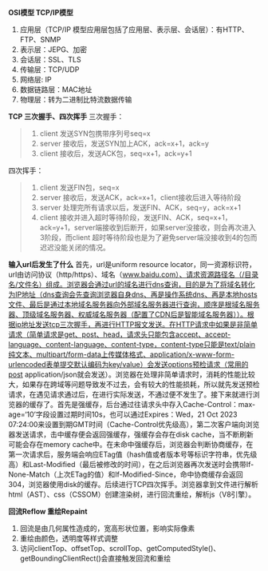 **OSI模型 TCP/IP模型**
1. 应用层（TCP/IP 模型应用层包括了应用层、表示层、会话层）：有HTTP、FTP、SNMP
2. 表示层：JEPG、加密
3. 会话层：SSL、TLS
4. 传输层：TCP/UDP
5. 网络层: IP
6. 数据链路层：MAC地址
7. 物理层：转为二进制比特流数据传输

**TCP 三次握手、四次挥手**
三次握手：
> 1. client 发送SYN包携带序列号seq=x
> 2. server 接收后，发送SYN加上ACK，ack=x+1，ack=y
> 3. client 接收后，发送ACK包，seq=x+1，ack=y+1

四次挥手：
> 1. client 发送FIN包，seq=x
> 2. server 接收后，发送ACK，ack=x+1，client接收后进入等待阶段
> 3. server 处理完所有请求以后，发送FIN、ACK，seq=y，ack=x+1
> 4. client 接收并进入超时等待阶段，发送FIN、ACK，seq=x+1，ack=y+1，server端接收到后断开，如果server没接收，则会再次进入3阶段，而client 超时等待阶段也是为了避免server端没接收到4的包而迟迟没能关闭的情况。

**输入url后发生了什么**
首先，url是uniform resource locator，同一资源标识符，url由访问协议（http/https）、域名（www.baidu.com）、请求资源路径名（/目录名/文件名）组成。浏览器会通过url的域名进行dns查询，目的是为了将域名转化为IP地址（dns查询会先查询浏览器自身dns、再是操作系统dns、再是本地hosts文件、最后是通过本地域名服务器向外部域名服务器进行查询，顺序是根域名服务器、顶级域名服务器、权威域名服务器（配置了CDN后是智能域名服务器））。根据ip地址发送tcp三次握手，再进行HTTP报文发送。在HTTP请求中如果是非简单请求（简单请求是get、post、head，请求头只能包含accept、accept-language、content-language、content-type，content-type只能是text/plain纯文本、multipart/form-data上传媒体格式、application/x-www-form-urlencoded表单提交默认编码为key/value）会发送options预检请求（常用的post application/json就会发送）。浏览器在处理非简单请求时，消耗的性能比较大，如果存在跨域等问题导致发不过去，会有较大的性能损耗，所以就先发送预检请求，在遇见请求通过后，在进行实际发送，不通过便不发生了。接下来就进行浏览器的缓存了。首先是强缓存，后台通过往请求头中存入Cache-Control：max-age=‘10’字段设置过期时间10s，也可以通过Expires：Wed，21 Oct 2023 07:24:00来设置到期GMT时间（Cache-Control优先级高），第二次客户端向浏览器发送请求，击中缓存便会返回强缓存，强缓存会存在disk cache，当不断刷新可能会存在memory cache中。在未命中强缓存后，浏览器会判断协商缓存，在第一次请求后，服务端会响应ETag值（hash值或者版本号等标识字符串，优先级高）和Last-Modified（最后被修改的时间），在之后浏览器再次发送时会携带If-None-Match（上次ETag的值）和If-Modified-Since，命中协商缓存会返回304，浏览器使用disk的缓存。后续进行TCP四次挥手。浏览器拿到文件进行解析html（AST）、css（CSSOM）创建渲染树，进行回流重绘，解析js（V8引擎）。

**回流Reflow  重绘Repaint**
1. 回流是由几何属性造成的，宽高形状位置，影响实际像素
2. 重绘由颜色，透明度等样式调整
3. 访问clientTop、offsetTop、scrollTop、getComputedStyle()、getBoundingClientRect()会直接触发回流和重绘